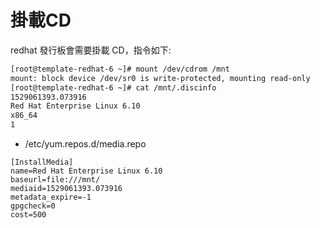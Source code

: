 # 掛載CD

redhat 發行板會需要掛載 CD，指令如下:

```bash
[root@template-redhat-6 ~]# mount /dev/cdrom /mnt
mount: block device /dev/sr0 is write-protected, mounting read-only
[root@template-redhat-6 ~]# cat /mnt/.discinfo
1529061393.073916
Red Hat Enterprise Linux 6.10
x86_64
1
```

* /etc/yum.repos.d/media.repo

```
[InstallMedia]
name=Red Hat Enterprise Linux 6.10
baseurl=file:///mnt/
mediaid=1529061393.073916
metadata_expire=-1
gpgcheck=0
cost=500
```

